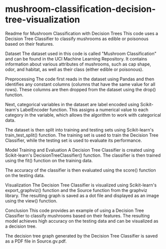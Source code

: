 # mushroom-classification-decision-tree-visualization
Readme for Mushroom Classification with Decision Trees
This code uses a Decision Tree Classifier to classify mushrooms as edible or poisonous based on their features.

Dataset
The dataset used in this code is called "Mushroom Classification" and can be found in the UCI Machine Learning Repository. It contains information about various attributes of mushrooms, such as cap shape, odor, and habitat, as well as their class (either edible or poisonous).

Preprocessing
The code first reads in the dataset using Pandas and then identifies any constant columns (columns that have the same value for all rows). These columns are then dropped from the dataset using the drop() function.

Next, categorical variables in the dataset are label encoded using Scikit-learn's LabelEncoder function. This assigns a numerical value to each category in the variable, which allows the algorithm to work with categorical data.

The dataset is then split into training and testing sets using Scikit-learn's train_test_split() function. The training set is used to train the Decision Tree Classifier, while the testing set is used to evaluate its performance.

Model Training and Evaluation
A Decision Tree Classifier is created using Scikit-learn's DecisionTreeClassifier() function. The classifier is then trained using the fit() function on the training data.

The accuracy of the classifier is then evaluated using the score() function on the testing data.

Visualization
The Decision Tree Classifier is visualized using Scikit-learn's export_graphviz() function and the Source function from the graphviz library. The resulting graph is saved as a dot file and displayed as an image using the view() function.

Conclusion
This code provides an example of using a Decision Tree Classifier to classify mushrooms based on their features. The resulting model achieves high accuracy on the testing data and can be visualized as a decision tree.

The decision tree graph generated by the Decision Tree Classifier is saved as a PDF file in Source.gv.pdf.
